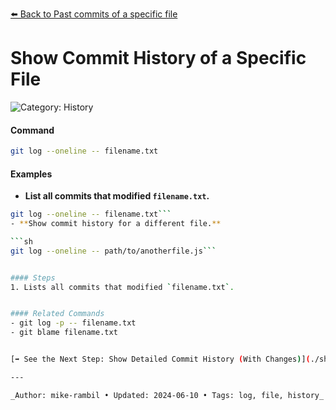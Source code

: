 [⬅️ Back to Past commits of a specific file](./past-commits-of-a-specific-file.md)

# Show Commit History of a Specific File


![Category: History](https://img.shields.io/badge/Category-History-blue)

#### Command
```sh
git log --oneline -- filename.txt
```

#### Examples
- **List all commits that modified `filename.txt`.**

```sh
git log --oneline -- filename.txt```
- **Show commit history for a different file.**

```sh
git log --oneline -- path/to/anotherfile.js```


#### Steps
1. Lists all commits that modified `filename.txt`.


#### Related Commands
- git log -p -- filename.txt
- git blame filename.txt


[➡️ See the Next Step: Show Detailed Commit History (With Changes)](./show-detailed-commit-history-with-changes.md)

---

_Author: mike-rambil • Updated: 2024-06-10 • Tags: log, file, history_

